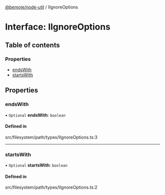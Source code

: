[@bemoje/node-util](/docs/md/index.md) / IIgnoreOptions

# Interface: IIgnoreOptions

## Table of contents

### Properties

- [endsWith](/docs/md/interfaces/IIgnoreOptions.md#endswith)
- [startsWith](/docs/md/interfaces/IIgnoreOptions.md#startswith)

## Properties

### endsWith

• `Optional` **endsWith**: `boolean`

#### Defined in

src/filesystem/path/types/IIgnoreOptions.ts:3

___

### startsWith

• `Optional` **startsWith**: `boolean`

#### Defined in

src/filesystem/path/types/IIgnoreOptions.ts:2
